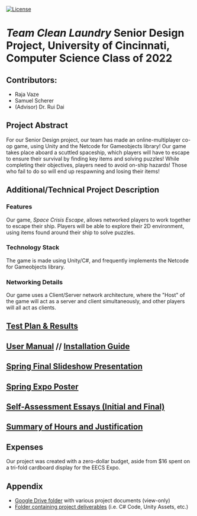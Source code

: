[![License](https://img.shields.io/badge/License-Apache_2.0-blue.svg)](https://opensource.org/licenses/Apache-2.0)

# *Team Clean Laundry* Senior Design Project, University of Cincinnati, Computer Science Class of 2022
## Contributors:
 - Raja Vaze
 - Samuel Scherer
 - (Advisor) Dr. Rui Dai

## Project Abstract
For our Senior Design project, our team has made an online-multiplayer co-op game, using Unity and the Netcode for Gameobjects library! Our game takes place aboard a scuttled spaceship, which players will have to escape to ensure their survival by finding key items and solving puzzles! While completing their objectives, players need to avoid on-ship hazards! Those who fail to do so will end up respawning and losing their items!

## Additional/Technical Project Description
### Features
Our game, *Space Crisis Escape*, allows networked players to work together to escape their ship. Players will be able to explore their 2D environment, using items found around their ship to solve puzzles. 

### Technology Stack
The game is made using Unity/C#, and frequently implements the Netcode for Gameobjects library.

### Networking Details
Our game uses a Client/Server network architecture, where the "Host" of the game will act as a server and client simultaneously, and other players will all act as clients.

## [Test Plan & Results](https://docs.google.com/document/d/1CYnIe1eDAmB6U3Dy9Jrl0_qELpOeVDoDvKhV4TYlWAQ/edit?userstoinvite=thundercuber3@gmail.com&actionButton=1)

## [User Manual](https://github.com/swiimii/senior-design/tree/main/Documents/User%20Guides/user-manual.md) // [Installation Guide](https://github.com/swiimii/senior-design/tree/main/Documents/User%20Guides/installation-guide.md)

## [Spring Final Slideshow Presentation](https://docs.google.com/presentation/d/1wa9jlACCGNpujthrB7rCzOPotCHcn_TzFkorUl0m_RQ/edit?usp=sharing)

## [Spring Expo Poster](https://github.com/swiimii/senior-design/blob/main/Documents/Poster.pdf)

## [Self-Assessment Essays (Initial and Final)](https://github.com/swiimii/senior-design/tree/main/Documents/Capstone%20Assessments)

## [Summary of Hours and Justification](https://github.com/swiimii/senior-design/tree/main/Documents/Summary-Of-Hours/)

## Expenses 
Our project was created with a zero-dollar budget, aside from $16 spent on a tri-fold cardboard display for the EECS Expo.

## Appendix
 - [Google Drive folder](https://drive.google.com/drive/folders/1eCeh6q14ys2AvG4vdRlvScV9JNBE-aQN?usp=sharing) with various project documents (view-only)
 - [Folder containing project deliverables](https://github.com/swiimii/senior-design/tree/main/Senior-Design/Assets) (i.e. C# Code, Unity Assets, etc.)



